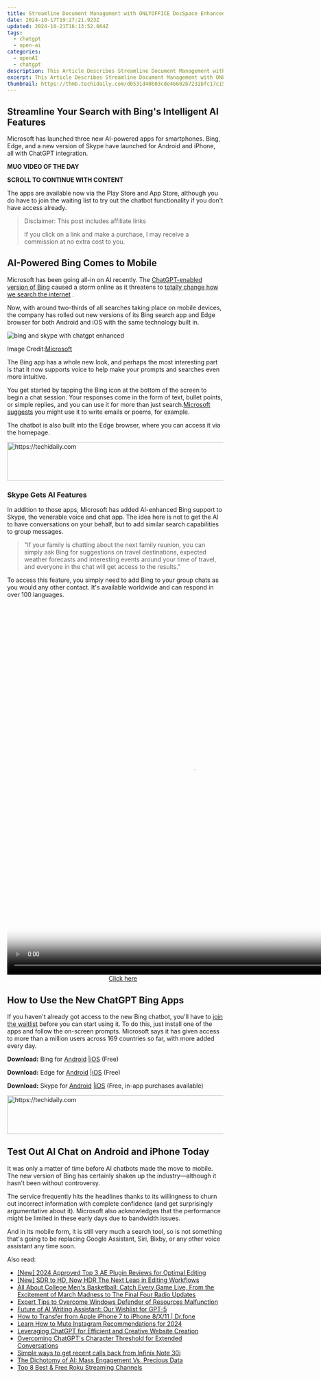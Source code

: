 ```yaml
---
title: Streamline Document Management with ONLYOFFICE DocSpace Enhanced by ChatGPT Capabilities
date: 2024-10-17T19:27:21.923Z
updated: 2024-10-21T16:13:52.664Z
tags:
  - chatgpt
  - open-ai
categories:
  - openAI
  - chatgpt
description: This Article Describes Streamline Document Management with ONLYOFFICE DocSpace Enhanced by ChatGPT Capabilities
excerpt: This Article Describes Streamline Document Management with ONLYOFFICE DocSpace Enhanced by ChatGPT Capabilities
thumbnail: https://thmb.techidaily.com/d0531d40b03cde46602b7231bfc17c15ddbf0815517f86ca0ac7f1e63b79d5ed.jpg
---
```


## Streamline Your Search with Bing's Intelligent AI Features

 Microsoft has launched three new AI-powered apps for smartphones. Bing, Edge, and a new version of Skype have launched for Android and iPhone, all with ChatGPT integration.

 **MUO VIDEO OF THE DAY**

 **SCROLL TO CONTINUE WITH CONTENT**

 The apps are available now via the Play Store and App Store, although you do have to join the waiting list to try out the chatbot functionality if you don't have access already.

>  Disclaimer: This post includes affiliate links
>
>  If you click on a link and make a purchase, I may receive a commission at no extra cost to you.
>

## AI-Powered Bing Comes to Mobile

 Microsoft has been going all-in on AI recently. The [ChatGPT-enabled version of Bing](https://www.makeuseof.com/microsoft-bing-gets-chatgpt-ai/) caused a storm online as it threatens to [totally change how we search the internet](https://www.makeuseof.com/is-chatgpt-search-engine-threat/) .

 Now, with around two-thirds of all searches taking place on mobile devices, the company has rolled out new versions of its Bing search app and Edge browser for both Android and iOS with the same technology built in.

![bing and skype with chatgpt enhanced](https://static1.makeuseofimages.com/wordpress/wp-content/uploads/2023/02/bing-and-skype-with-chatgpt-enhanced.jpg)

 Image Credit:[Microsoft](https://blogs.microsoft.com/blog/2023/02/22/the-new-bing-preview-experience-arrives-on-bing-and-edge-mobile-apps-introducing-bing-now-in-skype/)

 The Bing app has a whole new look, and perhaps the most interesting part is that it now supports voice to help make your prompts and searches even more intuitive.

 You get started by tapping the Bing icon at the bottom of the screen to begin a chat session. Your responses come in the form of text, bullet points, or simple replies, and you can use it for more than just search.[Microsoft suggests](https://blogs.microsoft.com/blog/2023/02/22/the-new-bing-preview-experience-arrives-on-bing-and-edge-mobile-apps-introducing-bing-now-in-skype/) you might use it to write emails or poems, for example.

 The chatbot is also built into the Edge browser, where you can access it via the homepage.

<!-- affiliate ads begin -->
<a href="https://appsumo.8odi.net/c/5597632/2068439/7443" target="_top" id="2068439">
  <img src="//a.impactradius-go.com/display-ad/7443-2068439" border="0" alt="https://techidaily.com" width="728" height="90"/>
</a>
<img height="0" width="0" src="https://appsumo.8odi.net/i/5597632/2068439/7443" style="position:absolute;visibility:hidden;" border="0" />
<!-- affiliate ads end -->

### Skype Gets AI Features

 In addition to those apps, Microsoft has added AI-enhanced Bing support to Skype, the venerable voice and chat app. The idea here is not to get the AI to have conversations on your behalf, but to add similar search capabilities to group messages.

> "If your family is chatting about the next family reunion, you can simply ask Bing for suggestions on travel destinations, expected weather forecasts and interesting events around your time of travel, and everyone in the chat will get access to the results."

 To access this feature, you simply need to add Bing to your group chats as you would any other contact. It's available worldwide and can respond in over 100 languages.

<!-- affiliate ads begin -->
<span id="1834906">
					<video width="864" height="864" style="cursor:pointer"
           poster="//a.impactradius-go.com/display-clicktoplayimage/1834906.png"
           onclick="if(!this.playClicked){this.play();this.setAttribute('controls',true);this.playClicked=true;}">
	   <source src="//a.impactradius-go.com/display-ad/16836-1834906">
	   <img src="//a.impactradius-go.com/display-clicktoplayimage/1834906.png" style="border: none; height: 100%; width: 100%; object-fit: contain">
	</video>
	<div style="width:540px;text-align:center"><a href="javascript:window.open(decodeURIComponent('https%3A%2F%2F25home.pxf.io%2Fc%2F5597632%2F1834906%2F16836'), '_blank');void(0);">Click here</a></div>
</span>
<img height="0" width="0" src="https://imp.pxf.io/i/5597632/1834906/16836" style="position:absolute;visibility:hidden;" border="0" />
<!-- affiliate ads end -->

## How to Use the New ChatGPT Bing Apps

 If you haven't already got access to the new Bing chatbot, you'll have to [join the waitlist](https://www.makeuseof.com/try-bing-ai-powered-search-engine/) before you can start using it. To do this, just install one of the apps and follow the on-screen prompts. Microsoft says it has given access to more than a million users across 169 countries so far, with more added every day.

**Download:** Bing for [Android](https://www.anrdoezrs.net/links/7251228/type/dlg/sid/UUmuoUeUpU2022079/https://play.google.com/store/apps/details?id=com.microsoft.bing) |[iOS](https://apps.apple.com/us/app/microsoft-bing-search/id345323231) (Free)

**Download:** Edge for [Android](https://www.anrdoezrs.net/links/7251228/type/dlg/sid/UUmuoUeUpU2022079/https://play.google.com/store/apps/details?id=com.microsoft.emmx) |[iOS](https://apps.apple.com/us/app/microsoft-edge-web-browser/id1288723196) (Free)

**Download:** Skype for [Android](https://www.anrdoezrs.net/links/7251228/type/dlg/sid/UUmuoUeUpU2022079/https://play.google.com/store/apps/details?id=com.skype.raider) |[iOS](https://apps.apple.com/us/app/skype/id304878510) (Free, in-app purchases available)

<!-- affiliate ads begin -->
<a href="https://appsumo.8odi.net/c/5597632/2144298/7443" target="_top" id="2144298">
  <img src="//a.impactradius-go.com/display-ad/7443-2144298" border="0" alt="https://techidaily.com" width="728" height="90"/>
</a>
<img height="0" width="0" src="https://appsumo.8odi.net/i/5597632/2144298/7443" style="position:absolute;visibility:hidden;" border="0" />
<!-- affiliate ads end -->

## Test Out AI Chat on Android and iPhone Today

 It was only a matter of time before AI chatbots made the move to mobile. The new version of Bing has certainly shaken up the industry—although it hasn't been without controversy.

 The service frequently hits the headlines thanks to its willingness to churn out incorrect information with complete confidence (and get surprisingly argumentative about it). Microsoft also acknowledges that the performance might be limited in these early days due to bandwidth issues.

 And in its mobile form, it is still very much a search tool, so is not something that's going to be replacing Google Assistant, Siri, Bixby, or any other voice assistant any time soon.

<ins class="adsbygoogle"
     style="display:block"
     data-ad-format="autorelaxed"
     data-ad-client="ca-pub-7571918770474297"
     data-ad-slot="1223367746"></ins>

<ins class="adsbygoogle"
     style="display:block"
     data-ad-client="ca-pub-7571918770474297"
     data-ad-slot="8358498916"
     data-ad-format="auto"
     data-full-width-responsive="true"></ins>

<span class="atpl-alsoreadstyle">Also read:</span>
<div><ul>
<li><a href="https://article-helps.techidaily.com/new-2024-approved-top-3-ae-plugin-reviews-for-optimal-editing/"><u>[New] 2024 Approved Top 3 AE Plugin Reviews for Optimal Editing</u></a></li>
<li><a href="https://extra-support.techidaily.com/new-sdr-to-hd-now-hdr-the-next-leap-in-editing-workflows/"><u>[New] SDR to HD, Now HDR The Next Leap in Editing Workflows</u></a></li>
<li><a href="https://tech-renaissance.techidaily.com/all-about-college-mens-basketball-catch-every-game-live-from-the-excitement-of-march-madness-to-the-final-four-radio-updates/"><u>All About College Men's Basketball: Catch Every Game Live, From the Excitement of March Madness to The Final Four Radio Updates</u></a></li>
<li><a href="https://win-howtos.techidaily.com/expert-tips-to-overcome-windows-defender-of-resources-malfunction/"><u>Expert Tips to Overcome Windows Defender of Resources Malfunction</u></a></li>
<li><a href="https://tech-hub.techidaily.com/future-of-ai-writing-assistant-our-wishlist-for-gpt-5/"><u>Future of AI Writing Assistant: Our Wishlist for GPT-5</u></a></li>
<li><a href="https://iphone-transfer.techidaily.com/how-to-transfer-from-apple-iphone-7-to-iphone-8x11-drfone-by-drfone-transfer-from-ios/"><u>How to Transfer from Apple iPhone 7 to iPhone 8/X/11 | Dr.fone</u></a></li>
<li><a href="https://instagram-clips.techidaily.com/learn-how-to-mute-instagram-recommendations-for-2024/"><u>Learn How to Mute Instagram Recommendations for 2024</u></a></li>
<li><a href="https://tech-hub.techidaily.com/leveraging-chatgpt-for-efficient-and-creative-website-creation/"><u>Leveraging ChatGPT for Efficient and Creative Website Creation</u></a></li>
<li><a href="https://tech-hub.techidaily.com/overcoming-chatgpts-character-threshold-for-extended-conversations/"><u>Overcoming ChatGPT's Character Threshold for Extended Conversations</u></a></li>
<li><a href="https://techidaily.com/simple-ways-to-get-recent-calls-back-from-infinix-note-30i-by-fonelab-android-recover-call-logs/"><u>Simple ways to get recent calls back from Infinix Note 30i</u></a></li>
<li><a href="https://tech-hub.techidaily.com/the-dichotomy-of-ai-mass-engagement-vs-precious-data/"><u>The Dichotomy of AI: Mass Engagement Vs. Precious Data</u></a></li>
<li><a href="https://techtrends.techidaily.com/top-8-best-and-free-roku-streaming-channels/"><u>Top 8 Best & Free Roku Streaming Channels</u></a></li>
</ul></div>

